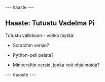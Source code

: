 \--- haaste \---

## Haaste: Tutustu Vadelma Pi

Tutustu valikkoon - voitko löytää:

+ Scratchin versio?

+ Python-peli pelata?

+ Minecraftin versio, jonka voit ohjelmoida?

\--- /haaste \---